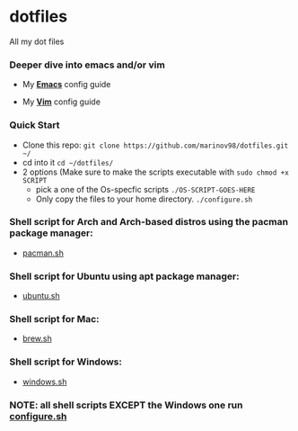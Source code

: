 # dotfiles
All my dot files

### Deeper dive into emacs and/or vim
- My [**Emacs**](https://github.com/marinov98/dotfiles/blob/master/emacs/) config guide

- My [**Vim**](https://github.com/marinov98/dotfiles/blob/master/vim/) config guide

### Quick Start
- Clone this repo: `git clone https://github.com/marinov98/dotfiles.git ~/`
- cd into it `cd ~/dotfiles/`
- 2 options (Make sure to make the scripts executable with `sudo chmod +x SCRIPT`
  - pick a one of the Os-specfic scripts `./OS-SCRIPT-GOES-HERE` 
  - Only copy the files to your home directory. `./configure.sh`
 
### Shell script for Arch and Arch-based distros using the pacman package manager: 
  - [pacman.sh](https://github.com/marinov98/dotfiles/blob/master/pacman.sh)
### Shell script for Ubuntu using apt package manager: 
  - [ubuntu.sh](https://github.com/marinov98/dotfiles/blob/master/ubuntu.sh)
### Shell script for Mac:
  - [brew.sh](https://github.com/marinov98/dotfiles/blob/master/brew.sh)
### Shell script for Windows:
- [windows.sh](https://github.com/marinov98/dotfiles/blob/master/windows.sh)
  
### NOTE: all shell scripts EXCEPT the Windows one run [configure.sh](https://github.com/marinov98/dotfiles/blob/master/configure.sh)


